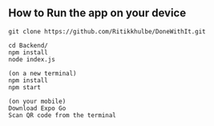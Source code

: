 ## How to Run the app on your device
```
git clone https://github.com/Ritikkhulbe/DoneWithIt.git

cd Backend/
npm install
node index.js

(on a new terminal)
npm install
npm start

(on your mobile)
Download Expo Go
Scan QR code from the terminal
```
